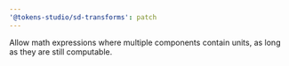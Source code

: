 ```yaml
---
'@tokens-studio/sd-transforms': patch
---
```


Allow math expressions where multiple components contain units, as long as they are still computable.
